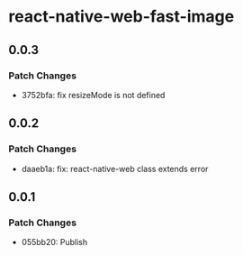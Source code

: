 # react-native-web-fast-image

## 0.0.3

### Patch Changes

- 3752bfa: fix resizeMode is not defined

## 0.0.2

### Patch Changes

- daaeb1a: fix: react-native-web class extends error

## 0.0.1

### Patch Changes

- 055bb20: Publish
